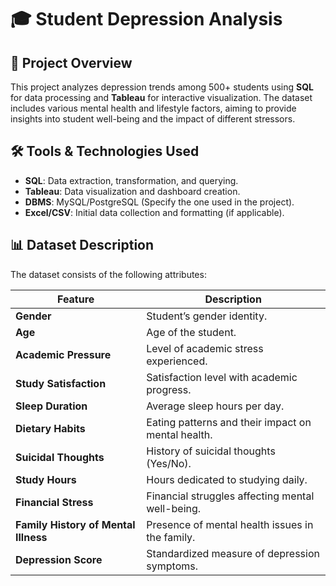 # 🎓 Student Depression Analysis

## 📌 Project Overview
This project analyzes depression trends among 500+ students using **SQL** for data processing and **Tableau** for interactive visualization. The dataset includes various mental health and lifestyle factors, aiming to provide insights into student well-being and the impact of different stressors.

## 🛠 Tools & Technologies Used
- **SQL**: Data extraction, transformation, and querying.
- **Tableau**: Data visualization and dashboard creation.
- **DBMS**: MySQL/PostgreSQL (Specify the one used in the project).
- **Excel/CSV**: Initial data collection and formatting (if applicable).

## 📊 Dataset Description
The dataset consists of the following attributes:

| Feature                        | Description |
|--------------------------------|-------------|
| **Gender**                     | Student’s gender identity. |
| **Age**                        | Age of the student. |
| **Academic Pressure**          | Level of academic stress experienced. |
| **Study Satisfaction**         | Satisfaction level with academic progress. |
| **Sleep Duration**             | Average sleep hours per day. |
| **Dietary Habits**             | Eating patterns and their impact on mental health. |
| **Suicidal Thoughts**          | History of suicidal thoughts (Yes/No). |
| **Study Hours**                | Hours dedicated to studying daily. |
| **Financial Stress**           | Financial struggles affecting mental well-being. |
| **Family History of Mental Illness** | Presence of mental health issues in the family. |
| **Depression Score**           | Standardized measure of depression symptoms. |

